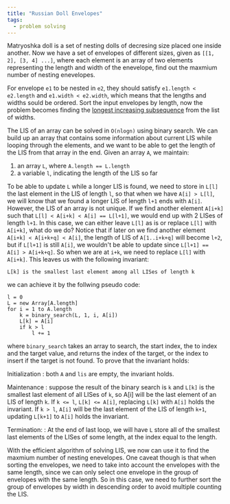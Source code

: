 ```yaml
---
title: "Russian Doll Envelopes"
tags:
  - problem solving
---
```


Matryoshka doll is a set of nesting dolls of decresing size placed one inside another. Now we have a set of envelopes
of different sizes, given as `[[1, 2], [3, 4] ...]`, where each element is an array of two elements representing the
length and width of the enevelope, find out the maxmium number of nesting enevelopes.

For envelope `e1` to be nested in `e2`, they should satisfy `e1.length < e2.length` and `e1.width < e2.width`, which
means that the lengths and widths sould be ordered. Sort the input envelopes by length, now the problem becomes finding
the [longest increasing subsequence](https://en.wikipedia.org/wiki/Longest_increasing_subsequence) from the list of widths.

The LIS of an array can be solved in `O(nlogn)` using binary search. We can build up an array that contains some
information about current LIS while looping through the elements, and we want to be able to get the length of the LIS
from that array in the end. Given an array `A`, we maintain:

1. an array `L`, where `A.length == L.length`
2. a variable `l`, indicating the length of the LIS so far

To be able to update `L` while a longer LIS is found, we need to store in `L[l]` the last element in the LIS of length
`l`, so that when we have `A[i] > L[l]`, we will know that we found a longer LIS of length `l+1` ends with
`A[i]`. However, the LIS of an array is not unique. If we find another element `A[i+k]` such that
`L[l] < A[i+k] < A[i] == L[l+1]`, we would end up with 2 LISes of length `l+1`. In this case, we can either leave
`L[l]` as is or replace `L[l]` with `A[i+k]`, what do we do? Notice that if later on we find another element
`A[i+k] < A[i+k+q] < A[i]`, the length of LIS of `A[1..i+k+q]` will become `l+2`, but if `L[l+1]` is still `A[i]`, we
wouldn't be able to update since `L[l+1] == A[i] > A[i+k+q]`. So when we are at `i+k`, we need to replace `L[l]` with
`A[i+k]`. This leaves us with the following invariant:

    L[k] is the smallest last element among all LISes of length k

we can achieve it by the follwing pseudo code:

```
l = 0
L = new Array[A.length]
for i = 1 to A.length
    k = binary_search(L, 1, i, A[i])
    L[k] = A[i]
    if k > l
        l += 1
```

where `binary_search` takes an array to search, the start index, the to index and the target value, and returns the
index of the target, or the index to insert if the target is not found. To prove that the invariant holds:

Initialization
: both `A` and `lis` are empty, the invariant holds.

Maintenance
: suppose the result of the binary search is `k` and `L[k]` is the smallest last element of all LISes of `k`, so A[i]
will be the last element of an LIS of length `k`. If `k <= l`, `L[k] <= A[i]`, replacing `L[k]` with `A[i]` holds the
invariant. If `k > l`, `A[i]` will be the last element of the LIS of length `k+1`, updating `L[k+1]` to `A[i]` holds
the invariant.

Termination:
: At the end of last loop, we will have `L` store all of the smallest last elements of the LISes of some length, at the
index equal to the length.

With the efficient algorithm of solving LIS, we now can use it to find the maxmium number of nesting enevelopes. One
caveat though is that when sorting the envelopes, we need to take into account the envelopes with the same length,
since we can only select one envelope in the group of envelopes with the same length. So in this case, we need to
further sort the group of envelopes by width in descending order to avoid multiple counting the LIS.
